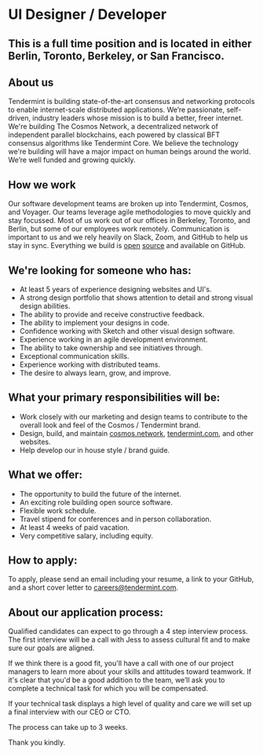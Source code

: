 # UI Designer / Developer

## This is a full time position and is located in either Berlin, Toronto, Berkeley, or San Francisco.

## About us
Tendermint is building state-of-the-art consensus and networking protocols to enable internet-scale distributed applications. We’re passionate, self-driven, industry leaders whose mission is to build a better, freer internet. We're building The Cosmos Network, a decentralized network of independent parallel blockchains, each powered by classical BFT consensus algorithms like Tendermint Core. We believe the technology we're building will have a major impact on human beings around the world. We’re well funded and growing quickly.

## How we work
Our software development teams are broken up into Tendermint, Cosmos, and Voyager. Our teams leverage agile methodologies to move quickly and stay focussed. Most of us work out of our offices in Berkeley, Toronto, and Berlin, but some of our employees work remotely. Communication is important to us and we rely heavily on Slack, Zoom, and GitHub to help us stay in sync. Everything we build is [open](https://github.com/cosmos) [source](https://github.com/tendermint) and available on GitHub.

## We're looking for someone who has:
* At least 5 years of experience designing websites and UI's.
* A strong design portfolio that shows attention to detail and strong visual design abilities.
* The ability to provide and receive constructive feedback.
* The ability to implement your designs in code.
* Confidence working with Sketch and other visual design software.
* Experience working in an agile development environment.
* The ability to take ownership and see initiatives through.
* Exceptional communication skills.
* Experience working with distributed teams.
* The desire to always learn, grow, and improve.

## What your primary responsibilities will be:
* Work closely with our marketing and design teams to contribute to the overall look and feel of the Cosmos / Tendermint brand.
* Design, build, and maintain [cosmos.network](cosmos.network), [tendermint.com](tendermint.com), and other websites.
* Help develop our in house style / brand guide.

## What we offer:
* The opportunity to build the future of the internet.
* An exciting role building open source software.
* Flexible work schedule.
* Travel stipend for conferences and in person collaboration.
* At least 4 weeks of paid vacation.
* Very competitive salary, including equity.

## How to apply:
To apply, please send an email including your resume, a link to your GitHub, and a short cover letter to careers@tendermint.com.

## About our application process:
Qualified candidates can expect to go through a 4 step interview process. The first interview will be a call with Jess to assess cultural fit and to make sure our goals are aligned.

If we think there is a good fit, you'll have a call with one of our project managers to learn more about your skills and attitudes toward teamwork. If it's clear that you'd be a good addition to the team, we’ll ask you to complete a technical task for which you will be compensated.

If your technical task displays a high level of quality and care we will set up a final interview with our CEO or CTO.

The process can take up to 3 weeks.

Thank you kindly.
